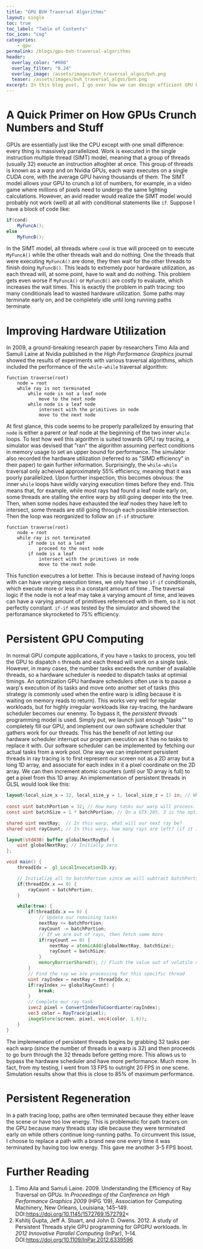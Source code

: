 ```yaml
---
title: "GPU BVH Traversal Algorithms"
layout: single
toc: true
toc_label: "Table of Contents"
toc_icon: "cog"
categories:
    - gpu
permalink: /blogs/gpu-bvh-traversal-algorithms
header:
  overlay_color: "#000"
  overlay_filter: "0.24"
  overlay_image: /assets/images/bvh_traversal_algos/bvh.png
  teaser: /assets/images/bvh_traversal_algos/bvh.png
excerpt: In this blog post, I go over how we can design efficient GPU BVH traversal algorithms.
---
```


# A Quick Primer on How GPUs Crunch Numbers and Stuff

GPUs are essentially just like the CPU except with one small difference: every thing is massively parrallelized. Work is executed in the single instruction multiple thread (SIMT) model, meaning that a group of threads (usually 32) exeucte an instruction altoghter at once. This group of threads is known as a *warp* and on Nvidia GPUs, each warp executes on a single CUDA core, with the average GPU having thousands of them. The SIMT model allows your GPU to crunch a lot of numbers, for example, in a video game where millions of pixels need to undergo the same lighting calculations. However, an avid reader would realize the SIMT model would probably not work (well) at all with conditional statements like `if`. Suppose I have a block of code like:

```glsl
if(cond)
    MyFuncA();
else
    MyFuncB();
```

In the SIMT model, all threads where `cond` is true will proceed on to execute `MyFuncA()` while the other threads wait and do nothing. One the threads that were executing `MyFuncA()` are done, they then wait for the other threads to finish doing `MyFuncB()`. This leads to extremely poor hardware utilization, as each thread will, at some point, have to wait and do nothing. This problem gets even worse if `MyFuncA()` or `MyFuncB()` are costly to evaluate, which increases the wait times. This is exactly the problem in path tracing: too many conditionals lead to wasted hardware utilization. Some paths may terminate early on, and be completely idle until long running paths terminate.

# Improving Hardware Utilization

In 2009, a ground-breaking research paper by researchers Timo Aila and Samuli Laine at Nvidia published in the *High Performance Graphics* journal showed the results of experiments with various traversal algorithms, which included the performance of the `while-while` traversal algorithm:

```
function traverse(root)
    node = root
    while ray is not terminated
        while node is not a leaf node
            move to the next node
        while node is a leaf node
            intersect with the primitives in node
            move to the next node
```

At first glance, this code seems to be properly parallelized by ensuring that `node` is either a parent or leaf node at the beginning of the two inner `while` loops. To test how well this algorithm is suited towards GPU ray tracing, a simulator was devised that "ran" the algorithm assuming perfect conditions in memory usage to set an upper bound for performance. The simulator also recorded the hardware utilization (referred to as "SIMD efficiency" in their paper) to gain further information. Surprisingly, the `while-while` traversal only acheived approximately 55% efficiency, meaning that it was poorly parallelized. Upon further inspection, this becomes obvious: the inner `while` loops have wildly varying execution times before they end. This means that, for example, while most rays had found a leaf node early on, some threads are stalling the entire warp by still going deeper into the tree. Then, when some nodes have exhausted the leaf nodes they have left to intersect, some threads are still going through each possible intersection. Then the loop was reorganized to follow an `if-if` structure:

```
function traverse(root)
    node = root
    while ray is not terminated
        if node is not a leaf
            proceed to the next node
        if node is a leaf
            intersect with the primitives in node
            move to the next node
```

This function executres a lot better. This is because instead of having loops with can have varying execution times, we only have two `if-if` conditionals, which execute more or less in a constant amount of time . The traversal logic if the node is not a leaf may take a varying amount of time, and leaves can have a varying amount of primitives referenced with in them, so it is not perfectly constant. `if-if` was tested by the simulator and showed the perforamance skyrocketed to 75% efficiency.

# Persistent GPU Computing

In normal GPU compute applications, if you have `n` tasks to process, you tell the GPU to dispatch `n` threads and each thread will work on a single task. However, in many cases, the number tasks exceeds the number of available threads, so a hardware scheduler is needed to dispatch tasks at optimial timings. An optimization GPU hardware schedulers often use is to pause a warp's execution of its tasks and move onto another set of tasks (this strategy is commonly used when the entire warp is idling because it is waiting on memory reads to return). This works very well for regular workloads, but for highly irregular workloads like ray-tracing, the hardware scheduler becomes our enenmy. To bypass it, the *persistent threads* programming model is used. Simply put, we launch just enough "tasks"" to completely fill our GPU, and implement our own software scheduler that gathers work for our threads. This has the benefit of not letting our hardware scheduler interrupt our program execution as it has no tasks to replace it with. Our software scheduler can be implemented by fetching our actual tasks from a work pool. One way we can implement persistent threads in ray tracing is to first represent our screen not as a 2D array but a long 1D array, and associate for each index in it a pixel coordinate on the 2D array. We can then increment atomic counters (until our 1D array is full) to get a pixel from this 1D array. An implementation of persistent threads in GLSL would look like this:

```glsl
layout(local_size_x = 32, local_size_y = 1, local_size_z = 1) in; // What this means is that we run one warp per each dispatch 
    
const uint batchPortion = 32; // How many tasks our warp will process. This should be the number of threads in a warp
const uint batchSize = 1 * batchPortion; // On a GTX 285, 3 is the optimal multiplier [1], but 1 seems to perform better on my GTX 980

shared uint nextRay;  // In this warp, what will our next ray be?
shared uint rayCount; // In this warp, how many rays are left? (if it is zero we need to get more tasks)

layout(std430) buffer globalNextRayBuf {
    uint globalNextRay; // Initially zero
};

void main() {
    threadIdx =  gl_LocalInvocationID.xy;

    // Initialize all to batchPortion since we will subtract batchPortion later to make it zero
    if(threadIdx.x == 0) {
        rayCount = batchPortion;
    }

    while(true) {
        if(threadIdx.x == 0) {
            // Update our remaining tasks
            nextRay += batchPortion;
            rayCount -= batchPortion;
            // If we are out of rays, then fetch some more
            if(rayCount == 0) {
                nextRay = atomicAdd(globalNextRay, batchSize);
                rayCount = batchSize;
            }
            memoryBarrierShared(); // Flush the value out of volatile memory
        }
        // Find the ray we are processing for this specific thread
        uint rayIndex = nextRay + threadIdx.x;
        if(rayIndex >= globalRayCount) {
            break;
        }
        // Complete our ray task
        ivec2 pixel = ConvertIndexToCoordiante(rayIndex); 
        vec3 color = RayTrace(pixel);
        imageStore(screen, pixel, vec4(color, 1.0));
    }
}
```
The implemenation of persistent threads begins by grabbing 32 tasks per each warp (since the number of threads in a warp is 32) and then proceeds to go burn through the 32 threads before getting more. This allows us to bypass the hardware scheduler and have more performance. Much more. In fact, from my testing, I went from 13 FPS to outright 20 FPS in one scene. Simulation results show that this is close to 85% of maximum performance.

# Persistent Regeneration

In a path tracing loop, paths are often terminated because they either leave the scene or have too low energy. This is problematic for path tracers on the GPU because many threads stay idle because they were terminated early on while others continue long-running paths. To circumvent this issue, I choose to replace a path with a brand new one every time it was terminated by having too low energy. This gave me another 3-5 FPS boost.

# Further Reading

1. Timo Aila and Samuli Laine. 2009. Understanding the Efficiency of Ray Traversal on GPUs. In *Proceedings of the Conference on High Performance Graphics 2009* (HPG ’09), Association for Computing Machinery, New Orleans, Louisiana, 145–149. DOI:https://doi.org/10.1145/1572769.1572792<
2. Kshitij Gupta, Jeff A. Stuart, and John D. Owens. 2012. A study of Persistent Threads style GPU programming for GPGPU workloads. In *2012 Innovative Parallel Computing* (InPar), 1–14. DOI:https://doi.org/10.1109/InPar.2012.6339596